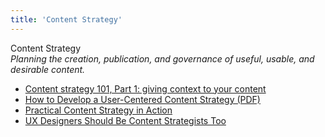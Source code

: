```yaml
---
title: 'Content Strategy'
---
```


Content Strategy  
_Planning the creation, publication, and governance of useful, usable, and desirable content._

*   [Content strategy 101, Part 1: giving context to your content](http://www.creativebloq.com/netmag/content-strategy-101-part-1-giving-context-your-content-3135760)  
*   [How to Develop a User-Centered Content Strategy (PDF)](http://www.terpsys.com/docs/default-source/white-papers/how-to-develop-a-user-centered-content-strategy.pdf?sfvrsn=4)  
*   [Practical Content Strategy in Action](http://www.uxbooth.com/articles/practical-content-strategy-in-action/)  
*   [UX Designers Should Be Content Strategists Too](https://blog.nerdery.com/2013/09/ux-designers-should-be-content-strategists-too/)  
